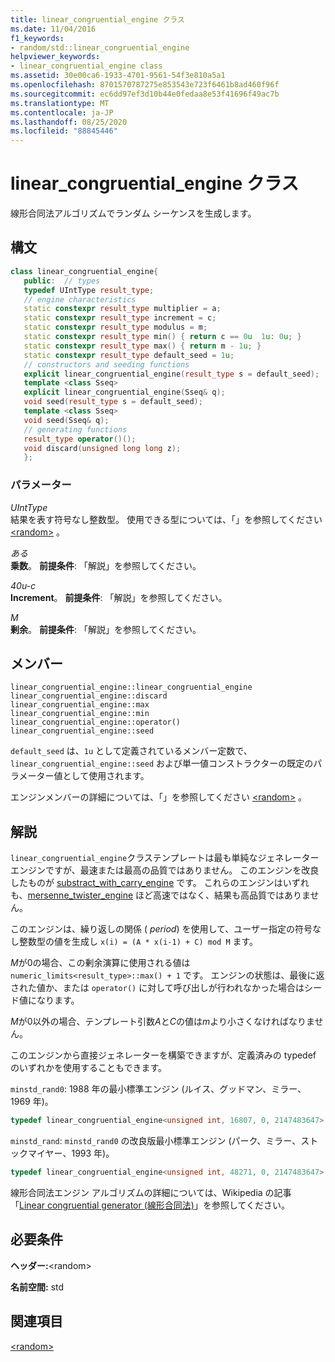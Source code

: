 ```yaml
---
title: linear_congruential_engine クラス
ms.date: 11/04/2016
f1_keywords:
- random/std::linear_congruential_engine
helpviewer_keywords:
- linear_congruential_engine class
ms.assetid: 30e00ca6-1933-4701-9561-54f3e810a5a1
ms.openlocfilehash: 8701570787275e853543e723f6461b8ad460f96f
ms.sourcegitcommit: ec6dd97ef3d10b44e0fedaa8e53f41696f49ac7b
ms.translationtype: MT
ms.contentlocale: ja-JP
ms.lasthandoff: 08/25/2020
ms.locfileid: "88845446"
---
```

# <a name="linear_congruential_engine-class"></a>linear_congruential_engine クラス

線形合同法アルゴリズムでランダム シーケンスを生成します。

## <a name="syntax"></a>構文

```cpp
class linear_congruential_engine{
   public:  // types
   typedef UIntType result_type;
   // engine characteristics
   static constexpr result_type multiplier = a;
   static constexpr result_type increment = c;
   static constexpr result_type modulus = m;
   static constexpr result_type min() { return c == 0u  1u: 0u; }
   static constexpr result_type max() { return m - 1u; }
   static constexpr result_type default_seed = 1u;
   // constructors and seeding functions
   explicit linear_congruential_engine(result_type s = default_seed);
   template <class Sseq>
   explicit linear_congruential_engine(Sseq& q);
   void seed(result_type s = default_seed);
   template <class Sseq>
   void seed(Sseq& q);
   // generating functions
   result_type operator()();
   void discard(unsigned long long z);
   };
```

### <a name="parameters"></a>パラメーター

*UIntType*\
結果を表す符号なし整数型。 使用できる型については、「」を参照してください [\<random>](../standard-library/random.md) 。

*ある*\
**乗数**。 **前提条件**: 「解説」を参照してください。

*40u-c*\
**Increment**。 **前提条件**: 「解説」を参照してください。

*M*\
**剰余**。 **前提条件**: 「解説」を参照してください。

## <a name="members"></a>メンバー

`linear_congruential_engine::linear_congruential_engine`
`linear_congruential_engine::discard`\
`linear_congruential_engine::max`\
`linear_congruential_engine::min`\
`linear_congruential_engine::operator()`\
`linear_congruential_engine::seed`

`default_seed` は、`1u` として定義されているメンバー定数で、`linear_congruential_engine::seed` および単一値コンストラクターの既定のパラメーター値として使用されます。

エンジンメンバーの詳細については、「」を参照してください [\<random>](../standard-library/random.md) 。

## <a name="remarks"></a>解説

`linear_congruential_engine`クラステンプレートは最も単純なジェネレーターエンジンですが、最速または最高の品質ではありません。 このエンジンを改良したものが [substract_with_carry_engine](../standard-library/subtract-with-carry-engine-class.md) です。 これらのエンジンはいずれも、[mersenne_twister_engine](../standard-library/mersenne-twister-engine-class.md) ほど高速ではなく、結果も高品質ではありません。

このエンジンは、繰り返しの関係 ( *period*) を使用して、ユーザー指定の符号なし整数型の値を生成し `x(i) = (A * x(i-1) + C) mod M` ます。

*M*が0の場合、この剰余演算に使用される値は `numeric_limits<result_type>::max() + 1` です。 エンジンの状態は、最後に返された値か、または `operator()` に対して呼び出しが行われなかった場合はシード値になります。

*M*が0以外の場合、テンプレート引数*A*と*C*の値は*m*より小さくなければなりません。

このエンジンから直接ジェネレーターを構築できますが、定義済みの typedef のいずれかを使用することもできます。

`minstd_rand0`: 1988 年の最小標準エンジン (ルイス、グッドマン、ミラー、1969 年)。

```cpp
typedef linear_congruential_engine<unsigned int, 16807, 0, 2147483647> minstd_rand0;
```

`minstd_rand`: `minstd_rand0` の改良版最小標準エンジン (パーク、ミラー、ストックマイヤー、1993 年)。

```cpp
typedef linear_congruential_engine<unsigned int, 48271, 0, 2147483647> minstd_rand;
```

線形合同法エンジン アルゴリズムの詳細については、Wikipedia の記事「[Linear congruential generator (線形合同法)](https://go.microsoft.com/fwlink/p/?linkid=402446)」を参照してください。

## <a name="requirements"></a>必要条件

**ヘッダー:**\<random>

**名前空間:** std

## <a name="see-also"></a>関連項目

[\<random>](../standard-library/random.md)
